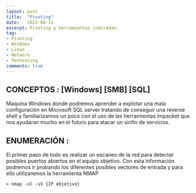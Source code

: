 ```yaml
---
layout: post
title:  "Pivoting"
date:   2022-06-11
excerpt: Pivoting y herramientas indicadas.
tag:
- Pivoting
- Windows
- Linux
- Network
- Pentesting
comments: true
---
```


## CONCEPTOS : [Windows] [SMB] [SQL]

Maquina Windows donde podremos aprender a explotar una mala configuración en Microsoft SQL server tratando de conseguir una reverse shell y familiarizarnos un poco con el uso de las herramientas impacket que nos ayudaran mucho en el futuro para atacar un sinfín de servicios.

## ENUMERACIÓN :

El primer paso de todo es realizar un escaneo de la red para detectar posibles puertos abiertos en el equipo objetivo. Con esta información podremos ir probando los diferentes posibles vectores de entrada y para ello utilizaremos la herramienta NMAP

`> nmap -sC -sV {IP objetivo}`
